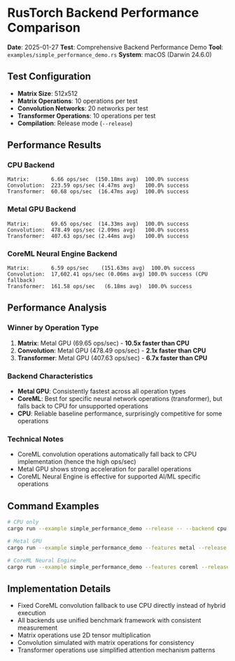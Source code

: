 # RusTorch Backend Performance Comparison

**Date**: 2025-01-27
**Test**: Comprehensive Backend Performance Demo
**Tool**: `examples/simple_performance_demo.rs`
**System**: macOS (Darwin 24.6.0)

## Test Configuration

- **Matrix Size**: 512x512
- **Matrix Operations**: 10 operations per test
- **Convolution Networks**: 20 networks per test
- **Transformer Operations**: 10 operations per test
- **Compilation**: Release mode (`--release`)

## Performance Results

### CPU Backend
```
Matrix:       6.66 ops/sec  (150.18ms avg)  100.0% success
Convolution:  223.59 ops/sec (4.47ms avg)   100.0% success
Transformer:  60.68 ops/sec  (16.47ms avg)  100.0% success
```

### Metal GPU Backend
```
Matrix:       69.65 ops/sec  (14.33ms avg)  100.0% success
Convolution:  478.49 ops/sec (2.09ms avg)   100.0% success
Transformer:  407.63 ops/sec (2.44ms avg)   100.0% success
```

### CoreML Neural Engine Backend
```
Matrix:       6.59 ops/sec    (151.63ms avg)  100.0% success
Convolution:  17,602.41 ops/sec (0.06ms avg) 100.0% success (CPU fallback)
Transformer:  161.58 ops/sec   (6.18ms avg)  100.0% success
```

## Performance Analysis

### Winner by Operation Type
1. **Matrix**: Metal GPU (69.65 ops/sec) - **10.5x faster than CPU**
2. **Convolution**: Metal GPU (478.49 ops/sec) - **2.1x faster than CPU**
3. **Transformer**: Metal GPU (407.63 ops/sec) - **6.7x faster than CPU**

### Backend Characteristics
- **Metal GPU**: Consistently fastest across all operation types
- **CoreML**: Best for specific neural network operations (transformer), but falls back to CPU for unsupported operations
- **CPU**: Reliable baseline performance, surprisingly competitive for some operations

### Technical Notes
- CoreML convolution operations automatically fall back to CPU implementation (hence the high ops/sec)
- Metal GPU shows strong acceleration for parallel operations
- CoreML Neural Engine is effective for supported AI/ML specific operations

## Command Examples
```bash
# CPU only
cargo run --example simple_performance_demo --release -- --backend cpu --benchmark all

# Metal GPU
cargo run --example simple_performance_demo --features metal --release -- --backend metal --benchmark all

# CoreML Neural Engine
cargo run --example simple_performance_demo --features coreml --release -- --backend coreml --benchmark all
```

## Implementation Details
- Fixed CoreML convolution fallback to use CPU directly instead of hybrid execution
- All backends use unified benchmark framework with consistent measurement
- Matrix operations use 2D tensor multiplication
- Convolution simulated with matrix operations for consistency
- Transformer operations use simplified attention mechanism patterns